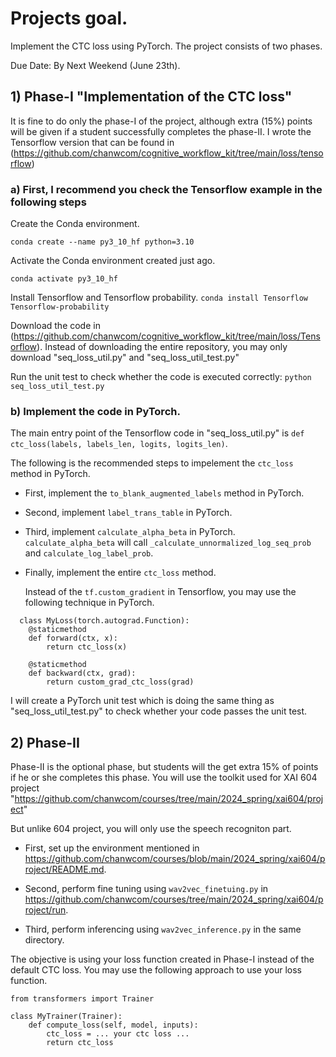 
# Projects goal.

Implement the CTC loss using PyTorch.
The project consists of two phases.


Due Date: By Next Weekend (June 23th).

## 1) Phase-I "Implementation of the CTC loss"
It is fine to do only the phase-I of the project, although extra (15%) points will be given if a student successfully completes the phase-II.
I wrote the Tensorflow version that can be found in (https://github.com/chanwcom/cognitive_workflow_kit/tree/main/loss/tensorflow)



### a) First, I recommend you check the Tensorflow example in the following steps


Create the Conda environment.

`conda create --name py3_10_hf python=3.10`

Activate the Conda environment created just ago.

`conda activate py3_10_hf`

Install Tensorflow and Tensorflow probability.
`conda install Tensorflow Tensorflow-probability`

Download the code in (https://github.com/chanwcom/cognitive_workflow_kit/tree/main/loss/Tensorflow).
Instead of downloading the entire repository, you may only download "seq_loss_util.py" and "seq_loss_util_test.py"

Run the unit test to check whether the code is executed correctly:
`python seq_loss_util_test.py`


### b) Implement the code in PyTorch.

The main entry point of the Tensorflow code in "seq_loss_util.py" is `def ctc_loss(labels, labels_len, logits, logits_len)`.

The following is the recommended steps to impelement the `ctc_loss` method in PyTorch.

- First, implement the `to_blank_augmented_labels` method in PyTorch.

- Second, implement `label_trans_table` in PyTorch.

- Third, implement `calculate_alpha_beta` in PyTorch. `calculate_alpha_beta` will call `_calculate_unnormalized_log_seq_prob` and `calculate_log_label_prob`.

- Finally, implement the entire `ctc_loss` method.

  Instead of the `tf.custom_gradient` in Tensorflow, you may use the following technique in PyTorch.
```
  class MyLoss(torch.autograd.Function):
    @staticmethod
    def forward(ctx, x):
        return ctc_loss(x)

    @staticmethod
    def backward(ctx, grad):
        return custom_grad_ctc_loss(grad)
```

I will create a PyTorch unit test which is doing the same thing as "seq_loss_util_test.py" to check whether your code passes the unit test.



## 2) Phase-II
Phase-II is the optional phase, but students will the get extra 15% of points if he or she completes this phase.
You will use the toolkit used for XAI 604 project "https://github.com/chanwcom/courses/tree/main/2024_spring/xai604/project"

But unlike 604 project, you will only use the speech recogniton part.

- First, set up the environment mentioned in https://github.com/chanwcom/courses/blob/main/2024_spring/xai604/project/README.md.

- Second, perform fine tuning using `wav2vec_finetuing.py` in https://github.com/chanwcom/courses/tree/main/2024_spring/xai604/project/run.
  
- Third, perform inferencing using `wav2vec_inference.py` in the same directory.

 The objective is using your loss function created in Phase-I instead of the default CTC loss.
 You may use the following approach to use your loss function.
```
from transformers import Trainer

class MyTrainer(Trainer):
    def compute_loss(self, model, inputs):
        ctc_loss = ... your ctc loss ...
        return ctc_loss
```
